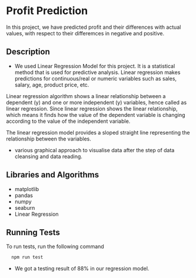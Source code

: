 
# Profit Prediction

In this project, we have predicted profit and their differences with actual values, with respect to their differemces in negative and positive.
## Description

- We used Linear Regression Model for this project.
It is a statistical method that is used for predictive analysis. Linear regression makes predictions for continuous/real or numeric variables such as sales, salary, age, product price, etc.

Linear regression algorithm shows a linear relationship between a dependent (y) and one or more independent (y) variables, hence called as linear regression. Since linear regression shows the linear relationship, which means it finds how the value of the dependent variable is changing according to the value of the independent variable.

The linear regression model provides a sloped straight line representing the relationship between the variables.

- various graphical approach to visualise data after the step of data cleansing and data reading.


## Libraries and Algorithms
-  matplotlib
-  pandas
-  numpy 
-  seaburn
- Linear Regression
## Running Tests

To run tests, run the following command

```bash
  npm run test
```
- We got a testing result of 88% in our regression model.


